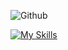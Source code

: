 
![Github](https://github-readme-stats.vercel.app/api?username=manoelpiovesan&theme=vision-friendly-dark&include_all_commits=true&hide_rank=true&hide_title=true)
</br>

[![My Skills](https://skillicons.dev/icons?i=java,gradle,flutter,dart,postgresql,docker,arduino,html,css,javascript,nodejs,idea,figma,blender,photoshop)](https://skillicons.dev)



